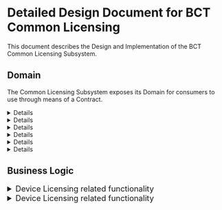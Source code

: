 Detailed Design Document for BCT Common Licensing
=================================================

This document describes the Design and Implementation of the BCT Common
Licensing Subsystem.

## Domain

The Common Licensing Subsystem exposes its Domain for consumers to use through means of a Contract.

<details>
<|01-domain\01-entities\entities.md|>
</details>

<details>
<|01-domain\02-commands\commands.md|>
</details>

<details>
<|01-domain\03-events\events.md|>
</details>

<details>
<|01-domain\04-queries\queries.md|>
</details>

<details>
<|01-domain\05-responses\responses.md|>
</details>

<details>
<|01-domain\06-significant-classes\significant-classes.md|>
</details>

## Business Logic

<!---------------------------------------------------------------------------------
                Feature License Related Functionality
----------------------------------------------------------------------------------->

<details>
<summary style="font-size: 1.3em";>Device Licensing related functionality</summary>

<details id="class-overview">
<summary style="font-size: 1.1em">Class Overview</summary>

<details id="device-validators">
<|02-business-logic\01-device-licensing\01-class-overview\01-validators\validators.md|>
</details>

<details id="device-managers">
<|02-business-logic\01-device-licensing\01-class-overview\02-managers\managers.md|>
</details>

<details id="device-handlers">
<|02-business-logic\01-device-licensing\01-class-overview\03-handlers\handlers.md|>
</details>

</details><!--This closes class overview details-->

<details id="Business Logic Specifications">
<|02-business-logic\01-device-licensing\02-logic-specifications\logic-specifications.md|>
</details>

</details><!--This closes device licensing related functionality details-->

<!---------------------------------------------------------------------------------
                Token License Related Functionality
----------------------------------------------------------------------------------->

<details>
<summary style="font-size: 1.3em";>Device Licensing related functionality</summary>

<details id="class-overview">
<summary style="font-size: 1.1em">Class Overview</summary>

<details id="device-validators">
<|02-business-logic\02-token-licensing\01-class-overview\01-validators\validators.md|>
</details>

<details id="device-managers">
<|02-business-logic\02-token-licensing\01-class-overview\02-managers\managers.md|>
</details>

<details id="device-handlers">
<|02-business-logic\02-token-licensing\01-class-overview\03-handlers\handlers.md|>
</details>

</details><!--This closes class overview details-->

<details id="Business Logic Specifications">
<|02-business-logic\02-token-licensing\02-logic-specifications\logic-specifications.md|>
</details>

</details><!--This closes device licensing related functionality details-->
